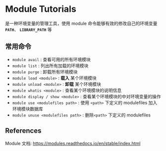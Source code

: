 # Module Tutorials

是一种环境变量的管理工具，使用 module 命令能够有效的修改自己的环境变量 **`PATH`**、 **`LIBRARY_PATH`** 等

## 常用命令

* `module avail` : 查看可用的所有环境模块
* `module list` : 列出所有加载的环境模块
* `module purge` : 卸载所有环境模块
* `module load <module>` : **载入** 某个环境模块
* `module unload <module>` : **卸载** 某个环境模块
* `module whatis <module>` : 查看某个环境模块的说明信息
* `module display / show <module>` : 查看某个环境模块的中对环境变量的操作
* `module use <modulefiles path>` : 使用 `<path>` 下定义的 modulefiles 加入 环境模块数据库
* `module unuse <modulefiles path>` : 删除`<path>` 下定义的 modulefiles

## References
Module 文档: https://modules.readthedocs.io/en/stable/index.html


